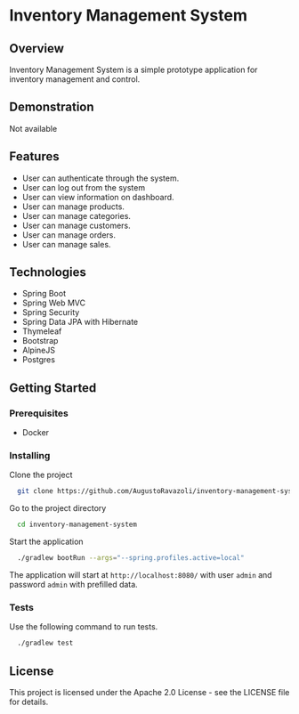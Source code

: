 # Inventory Management System

## Overview

Inventory Management System is a simple prototype application for inventory management and control.

## Demonstration

Not available

## Features

- User can authenticate through the system.
- User can log out from the system
- User can view information on dashboard.
- User can manage products.
- User can manage categories.
- User can manage customers.
- User can manage orders.
- User can manage sales.

## Technologies

- Spring Boot
- Spring Web MVC
- Spring Security
- Spring Data JPA with Hibernate
- Thymeleaf
- Bootstrap
- AlpineJS
- Postgres

## Getting Started

### Prerequisites

* Docker

### Installing

Clone the project

```bash
  git clone https://github.com/AugustoRavazoli/inventory-management-system.git
```

Go to the project directory

```bash
  cd inventory-management-system
```

Start the application

```bash
  ./gradlew bootRun --args="--spring.profiles.active=local"
```

The application will start at `http://localhost:8080/`
with user `admin` and password `admin` with prefilled data.

### Tests

Use the following command to run tests.

```bash
  ./gradlew test
```

## License

This project is licensed under the Apache 2.0 License - see the LICENSE file for details.